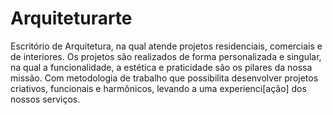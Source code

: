 # Arquiteturarte
  Escritório de Arquitetura, na qual atende projetos residenciais, comerciais e de interiores.  Os projetos são realizados de forma personalizada e singular, na qual a funcionalidade, a estética e praticidade são os pilares da nossa missão. Com metodologia de trabalho que possibilita desenvolver projetos criativos, funcionais e harmônicos, levando a uma experienci[ação] dos nossos serviços. 
